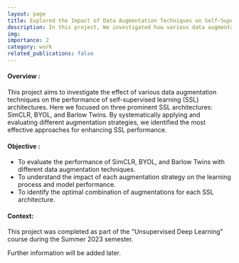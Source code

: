 ```yaml
---
layout: page
title: Explored the Impact of Data Augmentation Techniques on Self-Supervised Learning.
description: In this project, We investigated how various data augmentation techniques influence the effectiveness of self-supervised learning models.
img:
importance: 2
category: work
related_publications: false
---
```


#### Overview : 
This project aims to investigate the effect of various data augmentation techniques on the performance of self-supervised learning (SSL) architectures. Here we focused on three prominent SSL architectures: SimCLR, BYOL, and Barlow Twins. By systematically applying and evaluating different augmentation strategies, we identified the most effective approaches for enhancing SSL performance.

#### Objective : 
- To evaluate the performance of SimCLR, BYOL, and Barlow Twins with different data augmentation techniques.
- To understand the impact of each augmentation strategy on the learning process and model performance.
- To identify the optimal combination of augmentations for each SSL architecture.

#### Context: 
This project was completed as part of the "Unsupervised Deep Learning" course during the Summer 2023 semester.




Further information will be added later.